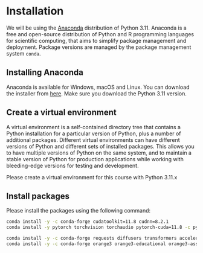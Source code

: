 # Installation

We will be using the [Anaconda](https://www.anaconda.com/) distribution of Python 3.11. Anaconda is a free and open-source distribution of Python and R programming languages for scientific computing, that aims to simplify package management and deployment. Package versions are managed by the package management system `conda`.

## Installing Anaconda

Anaconda is available for Windows, macOS and Linux. You can download the installer from [here](https://www.anaconda.com/products/individual). Make sure you download the Python 3.11 version.

## Create a virtual environment

A virtual environment is a self-contained directory tree that contains a Python installation for a particular version of Python, plus a number of additional packages. Different virtual environments can have different versions of Python and different sets of installed packages. This allows you to have multiple versions of Python on the same system, and to maintain a stable version of Python for production applications while working with bleeding-edge versions for testing and development.

Please create a virtual environment for this course with Python 3.11.x

## Install packages

Please install the packages using the following command:

```bash
conda install -y -c conda-forge cudatoolkit=11.8 cudnn=8.2.1
conda install -y pytorch torchvision torchaudio pytorch-cuda=11.8 -c pytorch -c nvidia
```

```bash
conda install -y -c conda-forge requests diffusers transformers accelerate jupyter seaborn matplotlib pandas scikit-learn scikit-image scikit-learn-intelex opencv numpy scipy beautifulsoup4 nltk pyppeteer
conda install -y -c conda-forge orange3 orange3-educational orange3-associate orange3-text orange3-imageanalytics orange3-geo orange3-bioinformatics orange3-prototypes
```